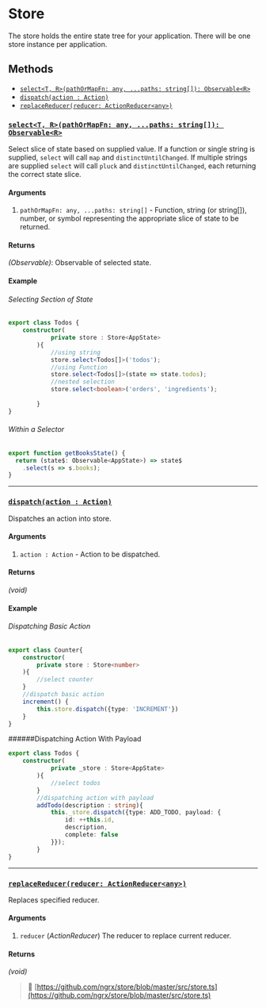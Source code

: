 # Store

The store holds the entire state tree for your application. There will be one store instance per application.  

## Methods

- [`select<T, R>(pathOrMapFn: any, ...paths: string[]): Observable<R>`](#select)
- [`dispatch(action : Action)`](#dispatch)
- [`replaceReducer(reducer: ActionReducer<any>)`](#replacereducer)


### <a id='select'></a>[`select<T, R>(pathOrMapFn: any, ...paths: string[]): Observable<R>`](#select)

Select slice of state based on supplied value. If a function or single string is supplied, `select` will call `map`
and `distinctUntilChanged`. If multiple strings are supplied `select` will call `pluck` and `distinctUntilChanged`, each returning the correct state slice.

#### Arguments

1. `pathOrMapFn: any, ...paths: string[]` - Function, string (or string[]), number, or symbol representing the appropriate slice of state to be returned.

#### Returns

*(Observable<R>)*: Observable of selected state.

#### Example

###### Selecting Section of State
```ts
export class Todos {
    constructor(
            private store : Store<AppState>
        ){
            //using string
            store.select<Todos[]>('todos');
            //using Function
            store.select<Todos[]>(state => state.todos);
            //nested selection
            store.select<boolean>('orders', 'ingredients');
            
        }
}
```

###### Within a Selector
```ts
export function getBooksState() {
  return (state$: Observable<AppState>) => state$
    .select(s => s.books);
}
```

<hr>

### <a id='dispatch'></a>[`dispatch(action : Action)`](#dispatch)

Dispatches an action into store.

#### Arguments

1. `action : Action` - Action to be dispatched.

#### Returns

*(void)*

#### Example

###### Dispatching Basic Action
```ts
export class Counter{
    constructor(
        private store : Store<number>
    ){
        //select counter
    }
    //dispatch basic action
    increment() {
        this.store.dispatch({type: 'INCREMENT'})
    }  
}
```

######Dispatching Action With Payload
```ts
export class Todos {
    constructor(
            private _store : Store<AppState>
        ){
            //select todos
        }
        //dispatching action with payload
        addTodo(description : string){
            this._store.dispatch({type: ADD_TODO, payload: {
                id: ++this.id,
                description,
                complete: false
            }});
        }
}
```

<hr>

### <a id='replaceReducer'></a>[`replaceReducer(reducer: ActionReducer<any>)`](#replacereducer)

Replaces specified reducer. 

#### Arguments

1. `reducer` (*ActionReducer<V>*) The reducer to replace current reducer.

#### Returns

*(void)*

> :file_folder: [https://github.com/ngrx/store/blob/master/src/store.ts](https://github.com/ngrx/store/blob/master/src/store.ts)
